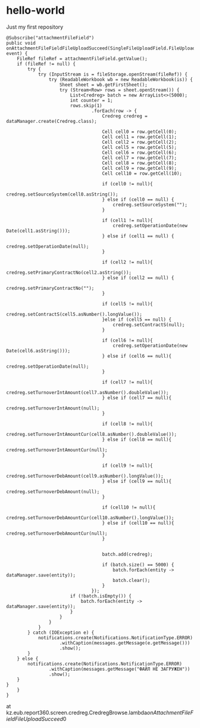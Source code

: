 # hello-world
Just my first repository

    @Subscribe("attachmentFileField")
    public void onAttachmentFileFieldFileUploadSucceed(SingleFileUploadField.FileUploadSucceedEvent event) {
        FileRef fileRef = attachmentFileField.getValue();
        if (fileRef != null) {
            try {
                try (InputStream is = fileStorage.openStream(fileRef)) {
                    try (ReadableWorkbook wb = new ReadableWorkbook(is)) {
                        Sheet sheet = wb.getFirstSheet();
                        try (Stream<Row> rows = sheet.openStream()) {
                            List<Credreg> batch = new ArrayList<>(5000);
                            int counter = 1;
                            rows.skip(1)
                                    .forEach(row -> {
                                        Credreg credreg = dataManager.create(Credreg.class);

                                        Cell cell0 = row.getCell(0);
                                        Cell cell1 = row.getCell(1);
                                        Cell cell2 = row.getCell(2);
                                        Cell cell5 = row.getCell(5);
                                        Cell cell6 = row.getCell(6);
                                        Cell cell7 = row.getCell(7);
                                        Cell cell8 = row.getCell(8);
                                        Cell cell9 = row.getCell(9);
                                        Cell cell10 = row.getCell(10);

                                        if (cell0 != null){
                                            credreg.setSourceSystem(cell0.asString());
                                        } else if (cell0 == null) {
                                            credreg.setSourceSystem("");
                                        }

                                        if (cell1 != null){
                                            credreg.setOperationDate(new Date(cell1.asString()));
                                        } else if (cell1 == null) {
                                            credreg.setOperationDate(null);
                                        }

                                        if (cell2 != null){
                                            credreg.setPrimaryContractNo(cell2.asString());
                                        } else if (cell2 == null) {
                                            credreg.setPrimaryContractNo("");
                                        }

                                        if (cell5 != null){
                                            credreg.setContractS(cell5.asNumber().longValue());
                                        }else if (cell5 == null) {
                                            credreg.setContractS(null);
                                        }

                                        if (cell6 != null){
                                            credreg.setOperationDate(new Date(cell6.asString()));
                                        } else if (cell6 == null){
                                            credreg.setOperationDate(null);
                                        }

                                        if (cell7 != null){
                                            credreg.setTurnoverIntAmount(cell7.asNumber().doubleValue());
                                        } else if (cell7 == null){
                                            credreg.setTurnoverIntAmount(null);
                                        }

                                        if (cell8 != null){
                                            credreg.setTurnoverIntAmountCur(cell8.asNumber().doubleValue());
                                        } else if (cell8 == null){
                                            credreg.setTurnoverIntAmountCur(null);
                                        }

                                        if (cell9 != null){
                                            credreg.setTurnoverDebAmount(cell9.asNumber().longValue());
                                        } else if (cell9 == null){
                                            credreg.setTurnoverDebAmount(null);
                                        }

                                        if (cell10 != null){
                                            credreg.setTurnoverDebAmountCur(cell10.asNumber().longValue());
                                        } else if (cell10 == null){
                                            credreg.setTurnoverDebAmountCur(null);
                                        }


                                        batch.add(credreg);

                                        if (batch.size() == 5000) {
                                            batch.forEach(entity -> dataManager.save(entity));
                                            batch.clear();
                                        }
                                    });
                            if (!batch.isEmpty()) {
                                batch.forEach(entity -> dataManager.save(entity));
                            }
                        }
                    }
                }
            } catch (IOException e) {
                notifications.create(Notifications.NotificationType.ERROR)
                        .withCaption(messages.getMessage(e.getMessage()))
                        .show();
            }
        } else {
            notifications.create(Notifications.NotificationType.ERROR)
                    .withCaption(messages.getMessage("ФАЙЛ НЕ ЗАГРУЖЕН"))
                    .show();
        }
    }
        }
    }

at kz.eub.report360.screen.credreg.CredregBrowse.lambda$onAttachmentFileFieldFileUploadSucceed$0
